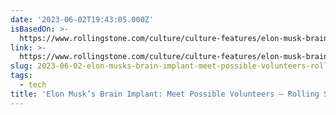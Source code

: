 ```yaml
---
date: '2023-06-02T19:43:05.000Z'
isBasedOn: >-
  https://www.rollingstone.com/culture/culture-features/elon-musk-brain-implant-volunteers-1234746198/
link: >-
  https://www.rollingstone.com/culture/culture-features/elon-musk-brain-implant-volunteers-1234746198/
slug: 2023-06-02-elon-musks-brain-implant-meet-possible-volunteers-rolling-stone
tags:
  - tech
title: 'Elon Musk’s Brain Implant: Meet Possible Volunteers – Rolling Stone'
---
```


